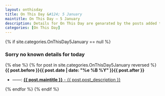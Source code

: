 ```yaml
---
layout: onthisday
title: On This Day &#124; 5 January
maintitle: On This Day — 5 January
description: Details for On This Day are genarated by the posts added to the website so the content is subject to changes/updates over time.
categories: [On This Day]
---
```


{% if site.categories.OnThisDay5January == null %}
<h3>Sorry no known details for today</h3>
{% else %}
{% for post in site.categories.OnThisDay5January reversed %}
<strong>{{ post.before }}{{ post.date | date: "%e %B %Y" }}{{ post.after }}</strong>
<ul>
<li> ——: <a class="{{ post.class }}" href="{{ post.url }}"><strong>{{ post.maintitle }}</strong> - {{ post.post_description }}</a></li>
</ul>
{% endfor %}
{% endif %}

